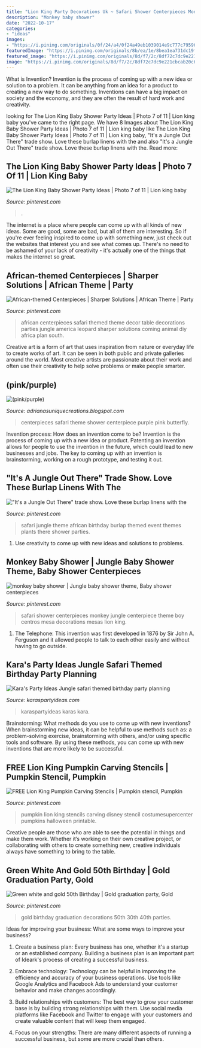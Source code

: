 ```yaml
---
title: "Lion King Party Decorations Uk ~ Safari Shower Centerpieces Monkey Jungle Centerpiece Theme Boy Centros Mesa Decorations Mesas Lion King"
description: "Monkey baby shower"
date: "2022-10-17"
categories:
- "ideas"
images:
- "https://i.pinimg.com/originals/0f/24/a4/0f24a49eb1039014e9c777c795962d34.jpg"
featuredImage: "https://i.pinimg.com/originals/8b/ea/1e/8bea1ea731dc19f98f5c4440d3b2c25f.jpg"
featured_image: "https://i.pinimg.com/originals/8d/f7/2c/8df72c7dc9e221cbcab20c6b5d7ed60d.jpg"
image: "https://i.pinimg.com/originals/8d/f7/2c/8df72c7dc9e221cbcab20c6b5d7ed60d.jpg"
---
```



What is Invention?
Invention is the process of coming up with a new idea or solution to a problem. It can be anything from an idea for a product to creating a new way to do something. Inventions can have a big impact on society and the economy, and they are often the result of hard work and creativity.

	

		
looking for The Lion King Baby Shower Party Ideas | Photo 7 of 11 | Lion king baby you've came to the right page. We have 8 Images about The Lion King Baby Shower Party Ideas | Photo 7 of 11 | Lion king baby like The Lion King Baby Shower Party Ideas | Photo 7 of 11 | Lion king baby, &quot;It&#039;s a Jungle Out There&quot; trade show. Love these burlap linens with the and also &quot;It&#039;s a Jungle Out There&quot; trade show. Love these burlap linens with the. Read more:
		
    
## The Lion King Baby Shower Party Ideas | Photo 7 Of 11 | Lion King Baby

<img loading=lazy src="https://i.pinimg.com/736x/9d/d4/74/9dd474fef8b1a9b46c4c707f95554df4.jpg" onerror="this.onerror=null;this.src='https://tse1.mm.bing.net/th?id=OIP.eKSmD3oCNmfTpXdx5l8e3gHaLH&amp;pid=15.1';" alt="The Lion King Baby Shower Party Ideas | Photo 7 of 11 | Lion king baby">

_Source: pinterest.com_

>. 

	

The internet is a place where people can come up with all kinds of new ideas. Some are good, some are bad, but all of them are interesting. So if you're ever feeling inspired to come up with something new, just check out the websites that interest you and see what comes up. There's no need to be ashamed of your lack of creativity - it's actually one of the things that makes the internet so great.

    
## African-themed Centerpieces | Sharper Solutions | African Theme | Party

<img loading=lazy src="https://i.pinimg.com/736x/eb/a2/51/eba251bb2ed96799add6d8d5733144cd--safari-table-decorations-parties-decorations.jpg?b=t" onerror="this.onerror=null;this.src='https://tse3.mm.bing.net/th?id=OIP.XGkz_AYYrIouHjYZFYRRjgAAAA&amp;pid=15.1';" alt="African-themed Centerpieces | Sharper Solutions | African Theme | Party">

_Source: pinterest.com_

>african centerpieces safari themed theme decor table decorations parties jungle america leopard sharper solutions coming animal diy africa plan south. 

	

Creative art is a form of art that uses inspiration from nature or everyday life to create works of art. It can be seen in both public and private galleries around the world. Most creative artists are passionate about their work and often use their creativity to help solve problems or make people smarter.

    
## (pink/purple)

<img loading=lazy src="http://2.bp.blogspot.com/-eK7O5sClHFk/UHEENrtFYUI/AAAAAAAABl0/mvTU8gU1HUc/s1600/Safari+Centerpieces+2.jpg" onerror="this.onerror=null;this.src='https://tse3.mm.bing.net/th?id=OIP.v58yzeNTOmhDxriAACUbdQHaMY&amp;pid=15.1';" alt="(pink/purple)">

_Source: adrianasuniquecreations.blogspot.com_

>centerpieces safari theme shower centerpiece purple pink butterfly. 

	

Invention process: How does an invention come to be?
Invention is the process of coming up with a new idea or product. Patenting an invention allows for people to use the invention in the future, which could lead to new businesses and jobs. The key to coming up with an invention is brainstorming, working on a rough prototype, and testing it out.

    
## &quot;It&#039;s A Jungle Out There&quot; Trade Show. Love These Burlap Linens With The

<img loading=lazy src="https://i.pinimg.com/originals/8d/f7/2c/8df72c7dc9e221cbcab20c6b5d7ed60d.jpg" onerror="this.onerror=null;this.src='https://tse3.mm.bing.net/th?id=OIP.VtsDn0cHzgd5ANPGktm3PgHaLG&amp;pid=15.1';" alt="&quot;It&#039;s a Jungle Out There&quot; trade show. Love these burlap linens with the">

_Source: pinterest.com_

>safari jungle theme african birthday burlap themed event themes plants there shower parties. 

	

1. Use creativity to come up with new ideas and solutions to problems.

    
## Monkey Baby Shower | Jungle Baby Shower Theme, Baby Shower Centerpieces

<img loading=lazy src="https://i.pinimg.com/originals/8b/ea/1e/8bea1ea731dc19f98f5c4440d3b2c25f.jpg" onerror="this.onerror=null;this.src='https://tse4.mm.bing.net/th?id=OIP.5NkmlSECiOjY3eAXIAbleQAAAA&amp;pid=15.1';" alt="monkey baby shower | Jungle baby shower theme, Baby shower centerpieces">

_Source: pinterest.com_

>safari shower centerpieces monkey jungle centerpiece theme boy centros mesa decorations mesas lion king. 

	

1. The Telephone: This invention was first developed in 1876 by Sir John A. Ferguson and it allowed people to talk to each other easily and without having to go outside.

    
## Kara&#039;s Party Ideas Jungle Safari Themed Birthday Party Planning

<img loading=lazy src="https://www.karaspartyideas.com/wp-content/uploads/2013/05/Jungle-safari-themed-4th-birthday-party-via-Karas-Party-Ideas-KarasPartyIdeas.com-jungle-safari-zoo-party-idea.png" onerror="this.onerror=null;this.src='https://tse2.mm.bing.net/th?id=OIP.mD9UGExFkwou_do41RnChQHaLK&amp;pid=15.1';" alt="Kara&#039;s Party Ideas Jungle safari themed birthday party planning">

_Source: karaspartyideas.com_

>karaspartyideas karas kara. 

	

Brainstorming: What methods do you use to come up with new inventions?
When brainstorming new ideas, it can be helpful to use methods such as: a problem-solving exercise, brainstorming with others, and/or using specific tools and software. By using these methods, you can come up with new inventions that are more likely to be successful.

    
## FREE Lion King Pumpkin Carving Stencils | Pumpkin Stencil, Pumpkin

<img loading=lazy src="https://i.pinimg.com/originals/0f/24/a4/0f24a49eb1039014e9c777c795962d34.jpg" onerror="this.onerror=null;this.src='https://tse1.mm.bing.net/th?id=OIP.Yc8fLZzYBAHTURc9JCNOLwHaNe&amp;pid=15.1';" alt="FREE Lion King Pumpkin Carving Stencils | Pumpkin stencil, Pumpkin">

_Source: pinterest.com_

>pumpkin lion king stencils carving disney stencil costumesupercenter pumpkins halloween printable. 

	

Creative people are those who are able to see the potential in things and make them work. Whether it’s working on their own creative project, or collaborating with others to create something new, creative individuals always have something to bring to the table.

    
## Green White And Gold 50th Birthday | Gold Graduation Party, Gold

<img loading=lazy src="https://i.pinimg.com/736x/a8/09/bc/a809bc2430e227bd6bb383f078adefc8.jpg" onerror="this.onerror=null;this.src='https://tse2.mm.bing.net/th?id=OIP.GSWQ-XOE8avrxUND0T1P3wHaJ4&amp;pid=15.1';" alt="Green white and gold 50th Birthday | Gold graduation party, Gold">

_Source: pinterest.com_

>gold birthday graduation decorations 50th 30th 40th parties. 

	

Ideas for improving your business: What are some ways to improve your business?
1. Create a business plan: Every business has one, whether it's a startup or an established company. Building a business plan is an important part of Ideark's process of creating a successful business.
2. Embrace technology: Technology can be helpful in improving the efficiency and accuracy of your business operations. Use tools like Google Analytics and Facebook Ads to understand your customer behavior and make changes accordingly.

3. Build relationships with customers: The best way to grow your customer base is by building strong relationships with them. Use social media platforms like Facebook and Twitter to engage with your customers and create valuable content that will keep them engaged.

4. Focus on your strengths: There are many different aspects of running a successful business, but some are more crucial than others.


